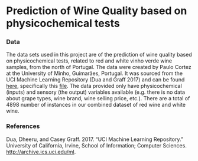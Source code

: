 # Prediction of Wine Quality based on physicochemical tests 

### Data

The data sets used in this project are of the prediction of wine quality based on physicochemical tests, related to red and white vinho verde wine samples, from the north of Portugal. The data were created by Paulo Cortez at the University of Minho, Guimarães, Portugal. It was sourced from the UCI Machine Learning Repository (Dua and Graff 2017) and can be found [here](https://archive.ics.uci.edu/ml/datasets/Wine+Quality), specifically this [file](https://archive.ics.uci.edu/ml/machine-learning-databases/wine-quality/). The data provided only have physicochemical (inputs) and sensory (the output) variables available (e.g. there is no data about grape types, wine brand, wine selling price, etc.). There are a total of 4898 number of instances in our combined dataset of red wine and white wine.






### References

Dua, Dheeru, and Casey Graff. 2017. “UCI Machine Learning Repository.” University of California, Irvine, School of Information; Computer Sciences. http://archive.ics.uci.edu/ml.

